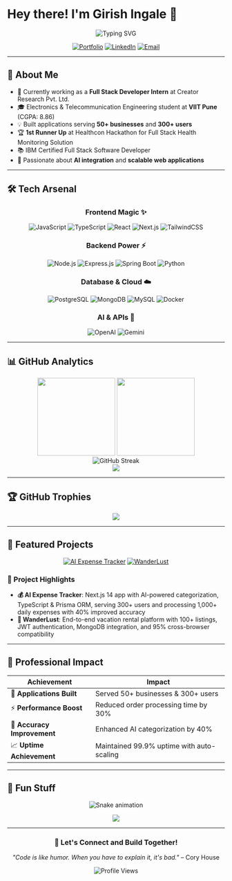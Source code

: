 # Hey there! I'm Girish Ingale 👋

<div align="center">
  <img src="https://readme-typing-svg.herokuapp.com?font=Fira+Code&size=30&duration=3000&pause=1000&color=FFD700&center=true&vCenter=true&width=600&lines=Full+Stack+Developer;AI+Enthusiast;Problem+Solver;Always+Learning!" alt="Typing SVG" />
</div>

<div align="center">
  
[![Portfolio](https://img.shields.io/badge/Portfolio-FFD700?style=for-the-badge&logo=Firefox-Browser&logoColor=black)](https://github.com/girish-inc/portfolia)
[![LinkedIn](https://img.shields.io/badge/LinkedIn-FFD700?style=for-the-badge&logo=linkedin&logoColor=black)](https://linkedin.com/in/girish-ingale)
[![Email](https://img.shields.io/badge/Gmail-FFD700?style=for-the-badge&logo=gmail&logoColor=black)](mailto:girishingale9764@gmail.com)

</div>

---

## 🚀 About Me

- 🔭 Currently working as a **Full Stack Developer Intern** at Creator Research Pvt. Ltd.
- 🎓 Electronics & Telecommunication Engineering student at **VIIT Pune** (CGPA: 8.86)
- 💡 Built applications serving **50+ businesses** and **300+ users**
- 🏆 **1st Runner Up** at Healthcon Hackathon for Full Stack Health Monitoring Solution
- 📚 IBM Certified Full Stack Software Developer
- 🌱 Passionate about **AI integration** and **scalable web applications**

---

## 🛠️ Tech Arsenal

<div align="center">

### Frontend Magic ✨
![JavaScript](https://img.shields.io/badge/JavaScript-FFD700?style=for-the-badge&logo=javascript&logoColor=black)
![TypeScript](https://img.shields.io/badge/TypeScript-B8860B?style=for-the-badge&logo=typescript&logoColor=white)
![React](https://img.shields.io/badge/React-DAA520?style=for-the-badge&logo=react&logoColor=white)
![Next.js](https://img.shields.io/badge/Next.js-000000?style=for-the-badge&logo=next.js&logoColor=FFD700)
![TailwindCSS](https://img.shields.io/badge/Tailwind_CSS-B8860B?style=for-the-badge&logo=tailwind-css&logoColor=white)

### Backend Power ⚡
![Node.js](https://img.shields.io/badge/Node.js-FFD700?style=for-the-badge&logo=node.js&logoColor=black)
![Express.js](https://img.shields.io/badge/Express.js-B8860B?style=for-the-badge&logoColor=white)
![Spring Boot](https://img.shields.io/badge/Spring_Boot-DAA520?style=for-the-badge&logo=spring-boot&logoColor=white)
![Python](https://img.shields.io/badge/Python-FFD700?style=for-the-badge&logo=python&logoColor=black)

### Database & Cloud ☁️
![PostgreSQL](https://img.shields.io/badge/PostgreSQL-B8860B?style=for-the-badge&logo=postgresql&logoColor=white)
![MongoDB](https://img.shields.io/badge/MongoDB-DAA520?style=for-the-badge&logo=mongodb&logoColor=white)
![MySQL](https://img.shields.io/badge/MySQL-FFD700?style=for-the-badge&logo=mysql&logoColor=black)
![Docker](https://img.shields.io/badge/Docker-B8860B?style=for-the-badge&logo=docker&logoColor=white)

### AI & APIs 🤖
![OpenAI](https://img.shields.io/badge/OpenAI-FFD700?style=for-the-badge&logo=openai&logoColor=black)
![Gemini](https://img.shields.io/badge/Google_Gemini-DAA520?style=for-the-badge&logo=google&logoColor=white)

</div>

---

## 📊 GitHub Analytics

<div align="center">
  <img height="180em" src="https://github-readme-stats.vercel.app/api?username=girish-inc&show_icons=true&theme=great-gatsby&include_all_commits=true&count_private=true"/>
  <img height="180em" src="https://github-readme-stats.vercel.app/api/top-langs/?username=girish-inc&layout=compact&theme=great-gatsby"/>
</div>

<div align="center">
  <img src="https://github-readme-streak-stats.herokuapp.com/?user=girish-inc&theme=great-gatsby" alt="GitHub Streak" />
</div>

<div align="center">
  <img src="https://github-readme-activity-graph.vercel.app/graph?username=girish-inc&theme=golden" />
</div>

---

## 🏆 GitHub Trophies

<div align="center">
  <img src="https://github-profile-trophy.vercel.app/?username=girish-inc&theme=flat&no-frame=true&no-bg=false&margin-w=4&row=1&column=7&title=MultiLanguage,Commits,PullRequest,Reviews,Repositories,Stars,Followers" />
</div>

---

## 🎯 Featured Projects

<div align="center">

[![AI Expense Tracker](https://github-readme-stats.vercel.app/api/pin/?username=girish-inc&repo=ai-expense-tracker&theme=great-gatsby)](https://github.com/girish-inc/ai-expense-tracker)
[![WanderLust](https://github-readme-stats.vercel.app/api/pin/?username=girish-inc&repo=wanderlust&theme=great-gatsby)](https://github.com/girish-inc/wanderlust)

</div>

### 🌟 Project Highlights

- **💰 AI Expense Tracker**: Next.js 14 app with AI-powered categorization, TypeScript & Prisma ORM, serving 300+ users and processing 1,000+ daily expenses with 40% improved accuracy
- **🏨 WanderLust**: End-to-end vacation rental platform with 100+ listings, JWT authentication, MongoDB integration, and 95% cross-browser compatibility

---

## 💼 Professional Impact

<div align="center">

| Achievement | Impact |
|-------------|---------|
| 🚀 **Applications Built** | Served 50+ businesses & 300+ users |
| ⚡ **Performance Boost** | Reduced order processing time by 30% |
| 🎯 **Accuracy Improvement** | Enhanced AI categorization by 40% |
| 📈 **Uptime Achievement** | Maintained 99.9% uptime with auto-scaling |

</div>

---

## 🎨 Fun Stuff

<div align="center">
  
![Snake animation](https://raw.githubusercontent.com/girish-inc/girish-inc/output/snake.svg)

<img src="https://capsule-render.vercel.app/api?type=waving&color=gradient&customColorList=24,22,20&height=180&section=footer&text=Let's%20Build%20Something%20Amazing!&fontSize=42&fontColor=FFD700&animation=twinkling&fontAlignY=65" />

</div>

---

<div align="center">
  
### 💬 Let's Connect and Build Together!

*"Code is like humor. When you have to explain it, it's bad."* – Cory House

![Profile Views](https://komarev.com/ghpvc/?username=girish-inc&color=gold&style=for-the-badge)

</div>
